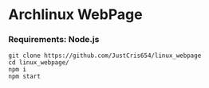 # Archlinux WebPage

### Requirements: Node.js

```
git clone https://github.com/JustCris654/linux_webpage
cd linux_webpage/
npm i
npm start
```
